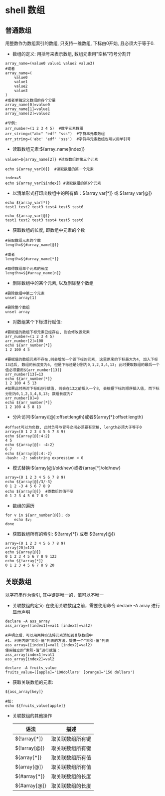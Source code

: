 # shell 数组

## 普通数组

用整数作为数组索引的数组, 只支持一维数组, 下标由0开始, 且必须大于等于0.

- 数组的定义: 用括号来表示数组, 数组元素用"空格"符号分割开

```Shell
array_name=(value0 value1 value2 value3)
#或者
array_name=(
    value0
    value1
    value2
    value3
)
#或者单独定义数组的各个分量
array_name[0]=value0
array_name[1]=value1
array_name[2]=value2

#举例:
arr_number=(1 2 3 4 5)  #数字元素数组
arr_string=("abc" "edf" "sss")  #字符串元素数组
arr_string=('abc' 'edf' 'sss')  #字符串元素数组也可以用单引号
```

- 读取数组元素:${array_name\[index]}

```Shell
valuen=${array_name[2]} #读取数组的第三个元素

echo ${array_var[0]}  #读取数组的第一个元素

index=5
echo ${array_var[$index]} #读取数组的第6个元素
```

- 以清单形式打印出数组中的所有值：${array_var\[\*]} 或 ${array_var\[@]}

```Shell
echo ${array_var[*]}
test1 test2 test3 test4 test5 test6

echo ${array_var[@]}
test1 test2 test3 test4 test5 test6
```

- 获取数组的长度, 即数组中元素的个数

```Shell
#获取数组元素的个数
length=${#array_name[@]}

#或者
length=${#array_name[*]}

#取得数组单个元素的长度
lengthn=${#array_name[n]}
```

- 删除数组中的某个元素, 以及删除整个数组

```Shell
#删除数组中第二个元素
unset array[1]

#删除整个数组
unset array
```

- 对数组某个下标进行赋值:

```Shell
#要赋值的数组下标元素已经存在, 则会修改该元素
arr_number=(1 2 3 4 5)
arr_number[2]=100
echo ${arr_number[*]}
1 2 100 4 5

#要赋值的数组元素不存在,则会增加一个该下标的元素, 这里原来的下标最大为4, 加入下标13过后, 数组的长度变为6, 但是下标还是分别为0,1,2,3,4,13; 此时要取数组的最后一个值必须要用${arr_number[13]}
arr_number[13]=13
echo ${arr_number[*]}
1 2 100 4 5 13
#如果此时再对下标8进行赋值, 则会在13之前插入一个8, 会根据下标的顺序插入值, 而下标分别为0,1,2,3,4,8,13; 数组长度为7
arr_number[8]=8
echo ${arr_number[*]}
1 2 100 4 5 8 13
```

- 分片访问:${array\[@]:offset:length}或者${array\[\*]:offset:length}

```Shell
#offset可以为负数, 此时负号与冒号之间必须要有空格, length必须大于等于0
array=(0 1 2 3 4 5 6 7 8 9)
echo ${array[@]:4:2}
4 5
echo ${array[@]: -4:2}
6 7
echo ${array[@]:4:-2}
-bash: -2: substring expression < 0
```

- 模式替换:${array\[@]/old/new}或者{array\[\*]/old/new}

```Shell
array=(0 1 2 3 4 5 6 7 8 9)
echo ${array[@]/3/-3}
0 1 2 -3 4 5 6 7 8 9
echo ${array[@]}  #原数组的值不变
0 1 2 3 4 5 6 7 8 9
```

- 数组的遍历

```Shell
for v in ${arr_number[@]}; do
    echo $v;
done
```

- 获取数组所有的索引: ${!array\[\*]} 或者 ${!array\[@]}

```Shell
array=(0 1 2 3 4 5 6 7 8 9)
array[20]=123
echo ${array[@]}
0 1 2 3 4 5 6 7 8 9 123
echo ${!array[*]}
0 1 2 3 4 5 6 7 8 9 20
```

## 关联数组

以字符串作为索引, 其中键是唯一的，值可以不唯一

- 关联数组的定义: 在使用关联数组之前，需要使用命令 declare -A array 进行显示声明

```Shell
declare -A ass_array
ass_array=([index1]=val1 [index2]=val2)

#声明之后，可以用两种方法将元素添加到关联数组中
#1. 利用内嵌"索引-值"列表的方法，提供一个"索引-值"列表
ass_array=([index1]=val1 [index2]=val2)
使用独立的“索引-值”进行赋值：
ass_array[index1]=val1
ass_array[index2]=val2

declare -A fruits_value
fruits_value=([apple]='100dollars' [orange]='150 dollars')
```

- 获取关联数组的元素:

```Shell
${ass_array[key]}

#如:
echo ${fruits_value[apple]}
```

- 关联数组的其他操作

    |      语法      |      描述                |
    |----------------|--------------------------|
    |${!array\[\*]}  |取关联数组所有键          |
    |${!array\[@]}   |取关联数组所有键          |
    |${array\[\*]}   |取关联数组所有值          |
    |${array\[@]}    |取关联数组所有值          |
    |${#array\[\*]}  |取关联数组的长度          |
    |${#array\[@]}   |取关联数组的长度          |


